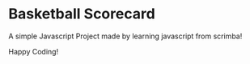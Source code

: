 # Basketball Scorecard
A simple Javascript Project made by learning javascript from scrimba!

Happy Coding!
